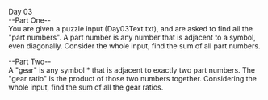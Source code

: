 Day 03  
--Part One--  
You are given a puzzle input (Day03Text.txt), and are asked to find all the "part numbers". A part number is any number that
is adjacent to a symbol, even diagonally. Consider the whole input, find the sum of all part numbers.

--Part Two--  
A "gear" is any symbol * that is adjacent to exactly two part numbers. The "gear ratio" is the product of those two numbers
together. Considering the whole input, find the sum of all the gear ratios.
